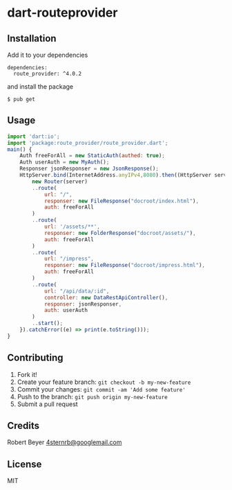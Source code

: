 # dart-routeprovider

## Installation

Add it to your dependencies
```
dependencies:
  route_provider: ^4.0.2
```

and install the package
```
$ pub get
```

## Usage
```javascript
import 'dart:io';
import 'package:route_provider/route_provider.dart';
main() {
    Auth freeForAll = new StaticAuth(authed: true);
    Auth userAuth = new MyAuth();
    Responser jsonResponser = new JsonResponse();
    HttpServer.bind(InternetAddress.anyIPv4,8080).then((HttpServer server){
        new Router(server)
        ..route(
            url: "/",
            responser: new FileResponse("docroot/index.html"),
            auth: freeForAll
        )
        ..route(
            url: '/assets/**',
            responser: new FolderResponse("docroot/assets/"),
            auth: freeForAll
        )
        ..route(
            url: "/impress",
            responser: new FileResponse("docroot/impress.html"),
            auth: freeForAll
        )
        ..route(
            url: "/api/data/:id",
            controller: new DataRestApiController(),
            responser: jsonResponser,
            auth: userAuth
        )
        ..start();
    }).catchError((e) => print(e.toString()));
}
```

## Contributing

1. Fork it!
2. Create your feature branch: `git checkout -b my-new-feature`
3. Commit your changes: `git commit -am 'Add some feature'`
4. Push to the branch: `git push origin my-new-feature`
5. Submit a pull request

## Credits

Robert Beyer <4sternrb@googlemail.com>

## License

MIT
